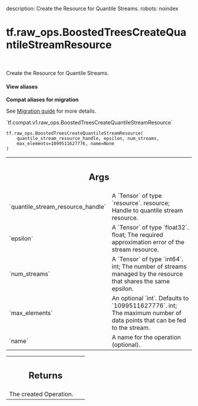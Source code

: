 description: Create the Resource for Quantile Streams.
robots: noindex

# tf.raw_ops.BoostedTreesCreateQuantileStreamResource

<!-- Insert buttons and diff -->

<table class="tfo-notebook-buttons tfo-api nocontent" align="left">

</table>



Create the Resource for Quantile Streams.

<section class="expandable">
  <h4 class="showalways">View aliases</h4>
  <p>
<b>Compat aliases for migration</b>
<p>See
<a href="https://www.tensorflow.org/guide/migrate">Migration guide</a> for
more details.</p>
<p>`tf.compat.v1.raw_ops.BoostedTreesCreateQuantileStreamResource`</p>
</p>
</section>

<pre class="devsite-click-to-copy prettyprint lang-py tfo-signature-link">
<code>tf.raw_ops.BoostedTreesCreateQuantileStreamResource(
    quantile_stream_resource_handle, epsilon, num_streams,
    max_elements=1099511627776, name=None
)
</code></pre>



<!-- Placeholder for "Used in" -->


<!-- Tabular view -->
 <table class="responsive fixed orange">
<colgroup><col width="214px"><col></colgroup>
<tr><th colspan="2"><h2 class="add-link">Args</h2></th></tr>

<tr>
<td>
`quantile_stream_resource_handle`
</td>
<td>
A `Tensor` of type `resource`.
resource; Handle to quantile stream resource.
</td>
</tr><tr>
<td>
`epsilon`
</td>
<td>
A `Tensor` of type `float32`.
float; The required approximation error of the stream resource.
</td>
</tr><tr>
<td>
`num_streams`
</td>
<td>
A `Tensor` of type `int64`.
int; The number of streams managed by the resource that shares the same epsilon.
</td>
</tr><tr>
<td>
`max_elements`
</td>
<td>
An optional `int`. Defaults to `1099511627776`.
int; The maximum number of data points that can be fed to the stream.
</td>
</tr><tr>
<td>
`name`
</td>
<td>
A name for the operation (optional).
</td>
</tr>
</table>



<!-- Tabular view -->
 <table class="responsive fixed orange">
<colgroup><col width="214px"><col></colgroup>
<tr><th colspan="2"><h2 class="add-link">Returns</h2></th></tr>
<tr class="alt">
<td colspan="2">
The created Operation.
</td>
</tr>

</table>

